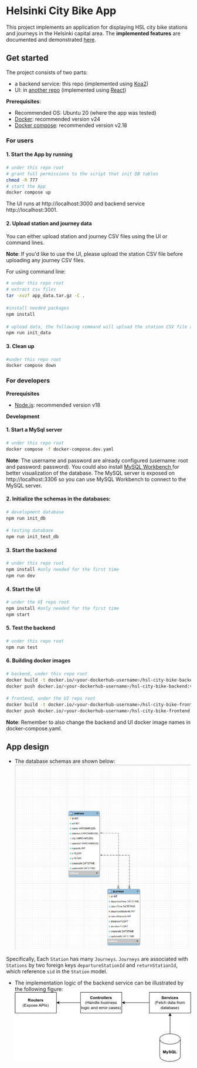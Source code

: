# Helsinki City Bike App
This project implements an application for displaying HSL city bike stations and journeys in the Helsinki capital area. The **implemented features** are documented and demonstrated [here](./docs/features.md).

## Get started 
The project consists of two parts: 
* a backend service: this repo (implemented using [Koa2](https://koajs.com/))
* UI: in [another repo](https://github.com/yumoL/helsinki_city_bike_app_frontend) (implemented using [React](https://react.dev/))

**Prerequisites**: 
- Recommended OS: Ubuntu 20 (where the app was tested)
- [Docker](https://docs.docker.com/get-docker/): recommended version v24
- [Docker compose](https://docs.docker.com/compose/): recommended version v2.18

### For users
#### 1. Start the App by running
```bash
# under this repo root
# grant full permissions to the script that init DB tables
chmod -R 777
# start the App
docker compose up
```
The UI runs at http://localhost:3000 and backend service http://localhost:3001. 

#### 2. Upload station and journey data
You can either upload station and journey CSV files using the UI or command lines.

**Note**: If you'd like to use the UI, please upload the station CSV file before uploading any journey CSV files.

For using command line:
```bash
# under this repo root
# extract csv files
tar -xvzf app_data.tar.gz -C .

#install needed packages
npm install

# upload data, the following command will upload the station CSV file and the journey CSV files of May and June
npm run init_data
```

#### 3. Clean up
```bash
#under this repo root
docker compose down
```
### For developers
**Prerequisites**
* [Node.js](https://nodejs.org/en): recommended version v18

**Development**
#### 1. Start a MySql server
```bash
# under this repo root
docker compose -f docker-compose.dev.yaml
```
**Note**: The username and password are already configured (username: root and password: password). You could also install [MySQL Workbench ](https://www.mysql.com/products/workbench/) for better visualization of the database. The MySQL server is exposed on http://localhost:3306 so you can use MySQL Workbench to connect to the MySQL server. 

#### 2. Initialize the schemas in the databases:
```bash
# development database
npm run init_db

# testing database
npm run init_test_db
```
#### 3. Start the backend
```bash
# under this repo root
npm install #only needed for the first time
npm run dev
```
#### 4. Start the UI
```bash
# under the UI repo root
npm install #only needed for the first time
npm start
```
#### 5. Test the backend
```bash
# under this repo root
npm run test
```
#### 6. Building docker images
```bash
# backend, under this repo root
docker build -t docker.io/<your-dockerhub-username>/hsl-city-bike-backend:v1 .
docker push docker.io/<your-dockerhub-username>/hsl-city-bike-backend:v1

# frontend, under the UI repo root
docker build -t docker.io/<your-dockerhub-username>/hsl-city-bike-frontend:v1 .
docker push docker.io/<your-dockerhub-username>/hsl-city-bike-frontend:v1
```
**Note**: Remember to also change the backend and UI docker image names in docker-compose.yaml. 

## App design
* The database schemas are shown below:
![](./docs/images/schemas.png)

Specifically, Each `Station` has many `Journeys`. `Journeys` are associated with `Stations` by two foreign keys `departureStationId` and `returnStationId`, which reference `sid` in the `Station` model. 
* The implementation logic of the backend service can be illustrated by the following figure: 
![](./docs/images/backend-logic.jpg)
